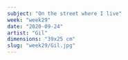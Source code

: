 ```yaml
---
subject: "On the street where I live"
week: "week29"
date: "2020-09-24"
artist: "Gil"
dimensions: "39x25 cm"
slug: "week29/Gil.jpg"
---
```

